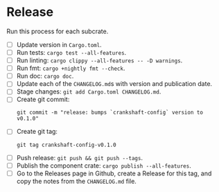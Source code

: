 
# Release

Run this process for each subcrate.

  * [ ] Update version in `Cargo.toml`.
  * [ ] Run tests: `cargo test --all-features`.
  * [ ] Run linting: `cargo clippy --all-features -- -D warnings`.
  * [ ] Run fmt: `cargo +nightly fmt --check`.
  * [ ] Run doc: `cargo doc`.
  * [ ] Update each of the `CHANGELOG.md`s with version and publication date.
  * [ ] Stage changes: `git add Cargo.toml CHANGELOG.md`.
  * [ ] Create git commit:
    ```
    git commit -m "release: bumps `crankshaft-config` version to v0.1.0"
    ```
  * [ ] Create git tag:
    ```
    git tag crankshaft-config-v0.1.0
    ```
  * [ ] Push release: `git push && git push --tags`.
  * [ ] Publish the component crate: `cargo publish --all-features`.
  * [ ] Go to the Releases page in Github, create a Release for this tag, and
    copy the notes from the `CHANGELOG.md` file.